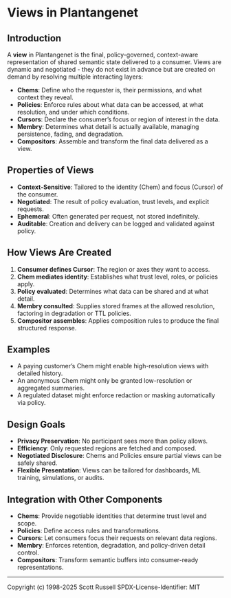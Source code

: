 # Views in Plantangenet

## Introduction

A **view** in Plantangenet is the final, policy-governed, context-aware representation of shared semantic state delivered to a consumer. Views are dynamic and negotiated - they do not exist in advance but are created on demand by resolving multiple interacting layers:

* **Chems**: Define who the requester is, their permissions, and what context they reveal.
* **Policies**: Enforce rules about what data can be accessed, at what resolution, and under which conditions.
* **Cursors**: Declare the consumer’s focus or region of interest in the data.
* **Membry**: Determines what detail is actually available, managing persistence, fading, and degradation.
* **Compositors**: Assemble and transform the final data delivered as a view.

## Properties of Views

* **Context-Sensitive**: Tailored to the identity (Chem) and focus (Cursor) of the consumer.
* **Negotiated**: The result of policy evaluation, trust levels, and explicit requests.
* **Ephemeral**: Often generated per request, not stored indefinitely.
* **Auditable**: Creation and delivery can be logged and validated against policy.

## How Views Are Created

1. **Consumer defines Cursor**: The region or axes they want to access.
2. **Chem mediates identity**: Establishes what trust level, roles, or policies apply.
3. **Policy evaluated**: Determines what data can be shared and at what detail.
4. **Membry consulted**: Supplies stored frames at the allowed resolution, factoring in degradation or TTL policies.
5. **Compositor assembles**: Applies composition rules to produce the final structured response.

## Examples

* A paying customer’s Chem might enable high-resolution views with detailed history.
* An anonymous Chem might only be granted low-resolution or aggregated summaries.
* A regulated dataset might enforce redaction or masking automatically via policy.

## Design Goals

* **Privacy Preservation**: No participant sees more than policy allows.
* **Efficiency**: Only requested regions are fetched and composed.
* **Negotiated Disclosure**: Chems and Policies ensure partial views can be safely shared.
* **Flexible Presentation**: Views can be tailored for dashboards, ML training, simulations, or audits.

## Integration with Other Components

* **Chems**: Provide negotiable identities that determine trust level and scope.
* **Policies**: Define access rules and transformations.
* **Cursors**: Let consumers focus their requests on relevant data regions.
* **Membry**: Enforces retention, degradation, and policy-driven detail control.
* **Compositors**: Transform semantic buffers into consumer-ready representations.
---
Copyright (c) 1998-2025 Scott Russell
SPDX-License-Identifier: MIT 